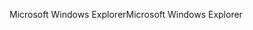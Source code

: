 <span data-ttu-id="1e07f-101">Microsoft Windows Explorer</span><span class="sxs-lookup"><span data-stu-id="1e07f-101">Microsoft Windows Explorer</span></span>
